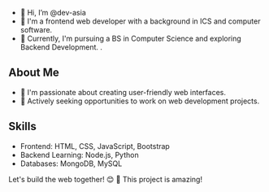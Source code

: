 - 👋 Hi, I’m @dev-asia
- 👀 I'm a frontend web developer with a background in ICS and computer software.
- 🌱 Currently, I'm pursuing a BS in Computer Science and exploring Backend Development.
.

## About Me
- 🌱 I'm passionate about creating user-friendly web interfaces.
- 💼 Actively seeking opportunities to work on web development projects.

## Skills

- Frontend: HTML, CSS, JavaScript, Bootstrap
- Backend Learning: Node.js, Python
- Databases: MongoDB, MySQL

Let's build the web together! 😊
:rocket: This project is amazing!


